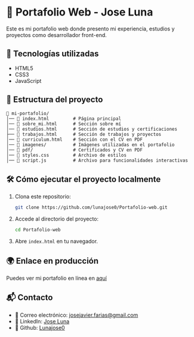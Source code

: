 # 📌 Portafolio Web - Jose Luna

Este es mi portafolio web donde presento mi experiencia, estudios y proyectos como desarrollador front-end. 

## 🚀 Tecnologías utilizadas
- HTML5
- CSS3
- JavaScript

## 📂 Estructura del proyecto
```
📁 mi-portafolio/
│── 📄 index.html         # Página principal
│── 📄 sobre_mi.html      # Sección sobre mí
│── 📄 estudios.html      # Sección de estudios y certificaciones
├── 📄 trabajos.html      # Sección de trabajos y proyectos
│── 📄 curriculum.html    # Sección con el CV en PDF
│── 📂 imagenes/          # Imágenes utilizadas en el portafolio
│── 📂 pdf/               # Certificados y CV en PDF
│── 📄 styles.css         # Archivo de estilos
│── 📄 script.js          # Archivo para funcionalidades interactivas
```

## 🛠️ Cómo ejecutar el proyecto localmente
1. Clona este repositorio:
   ```bash
   git clone https://github.com/lunajose0/Portafolio-web.git
   ```
2. Accede al directorio del proyecto:
   ```bash
   cd Portafolio-web
   ``` 
3. Abre `index.html` en tu navegador. 

## 🌍 Enlace en producción 
Puedes ver mi portafolio en línea en [aquí](https://lunajose0.github.io/Portafolio-web/)

## 📬 Contacto 
- 📧 Correo electrónico: [josejavier.farias@gmail.com](Mailto:josejavier.farias@gmail.com) 
- 💼 LinkedIn: [Jose Luna](https://www.linkedin.com/in/jose-luna-br10/) 
- 🐙 Github: [Lunajose0](https://github.com/lunajose0) 
